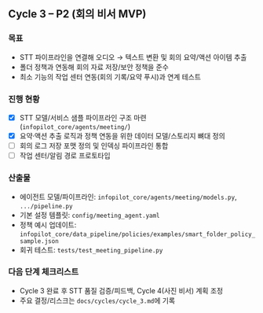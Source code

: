## Cycle 3 – P2 (회의 비서 MVP)

### 목표
- STT 파이프라인을 연결해 오디오 → 텍스트 변환 및 회의 요약/액션 아이템 추출
- 폴더 정책과 연동해 회의 자료 저장/보안 정책을 준수
- 최소 기능의 작업 센터 연동(회의 기록/요약 푸시)과 연계 테스트

### 진행 현황
- [x] STT 모델/서비스 샘플 파이프라인 구조 마련 (`infopilot_core/agents/meeting/`)
- [x] 요약·액션 추출 로직과 정책 연동을 위한 데이터 모델/스토리지 뼈대 정의
- [ ] 회의 로그 저장 포맷 정의 및 인덱싱 파이프라인 통합
- [ ] 작업 센터/알림 경로 프로토타입

### 산출물
- 에이전트 모델/파이프라인: `infopilot_core/agents/meeting/models.py`, `.../pipeline.py`
- 기본 설정 템플릿: `config/meeting_agent.yaml`
- 정책 예시 업데이트: `infopilot_core/data_pipeline/policies/examples/smart_folder_policy_sample.json`
- 회귀 테스트: `tests/test_meeting_pipeline.py`

### 다음 단계 체크리스트
- Cycle 3 완료 후 STT 품질 검증/피드백, Cycle 4(사진 비서) 계획 조정
- 주요 결정/리스크는 `docs/cycles/cycle_3.md`에 기록
